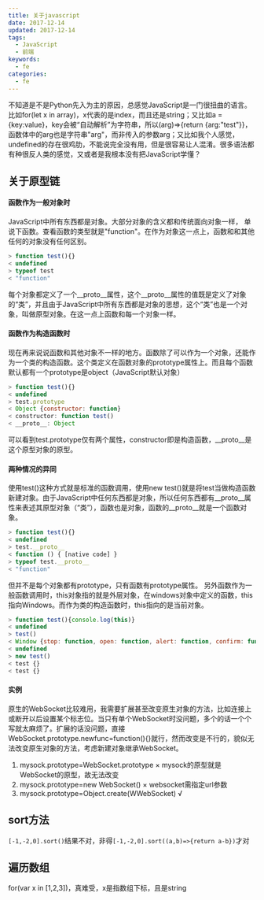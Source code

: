 ```yaml
---
title: 关于javascript
date: 2017-12-14
updated: 2017-12-14
tags:
  - JavaScript
  - 前端
keywords:
  - fe
categories:
  - fe
---
```

不知道是不是Python先入为主的原因，总感觉JavaScript是一门很扭曲的语言。比如for(let x in array)，x代表的是index，而且还是string；又比如a = {key:value}，key会被“自动解析”为字符串，所以(arg)=>{return {arg:"test"}}，函数体中的arg也是字符串"arg"，而非传入的参数arg；又比如我个人感觉，undefined的存在很鸡肋，不能说完全没有用，但是很容易让人混淆。很多语法都有种很反人类的感觉，又或者是我根本没有把JavaScript学懂？
<!-- more -->
## 关于原型链
#### 函数作为一般对象时
JavaScript中所有东西都是对象。大部分对象的含义都和传统面向对象一样， 单说下函数。查看函数的类型就是"function"。在作为对象这一点上，函数和和其他任何的对象没有任何区别。
```JavaScript
> function test(){}
< undefined
> typeof test
< "function"
```
每个对象都定义了一个__proto__属性，这个__proto__属性的值既是定义了对象的“类”，并且由于JavaScript中所有东西都是对象的思想，这个“类”也是一个对象，叫做原型对象。在这一点上函数和每一个对象一样。
#### 函数作为构造函数时
现在再来说说函数和其他对象不一样的地方。函数除了可以作为一个对象，还能作为一个类的构造函数。这个类定义在函数对象的prototype属性上。而且每个函数默认都有一个prototype是object（JavaScript默认对象）
```JavaScript
> function test(){}
< undefined
> test.prototype
< Object {constructor: function}
< constructor: function test()
< __proto__: Object
```
可以看到test.prototype仅有两个属性，constructor即是构造函数，__proto__是这个原型对象的原型。
#### 两种情况的异同
使用test()这种方式就是标准的函数调用，使用new test()就是将test当做构造函数新建对象。由于JavaScript中任何东西都是对象，所以任何东西都有__proto__属性来表述其原型对象（“类”），函数也是对象，函数的__proto__就是一个函数对象。
```JavaScript
> function test(){}
< undefined
> test.__proto__
< function () { [native code] }
> typeof test.__proto__
< "function"
```

但并不是每个对象都有prototype，只有函数有prototype属性。
另外函数作为一般函数调用时，this对象指的就是外层对象，在windows对象中定义的函数，this指向Windows。而作为类的构造函数时，this指向的是当前对象。

```JavaScript
> function test(){console.log(this)}
< undefined
> test()
< Window {stop: function, open: function, alert: function, confirm: function, prompt: function…}
< undefined
> new test()
< test {}
< test {}
```


#### 实例
原生的WebSocket比较难用，我需要扩展甚至改变原生对象的方法，比如连接上或断开以后设置某个标志位。当只有单个WebSocket时没问题，多个的话一个个写就太麻烦了。扩展的话没问题，直接WebSocket.prototype.newfunc=function(){}就行，然而改变是不行的，貌似无法改变原生对象的方法，考虑新建对象继承WebSocket。
1. mysock.prototype=WebSocket.prototype × mysock的原型就是WebSocket的原型，故无法改变
2. mysock.prototype=new WebSocket() × websocket需指定url参数
3. mysock.prototype=Object.create(WWebSocket) √


## sort方法
``` [-1,-2,0].sort() ```结果不对，非得``` [-1,-2,0].sort((a,b)=>{return a-b}) ```才对

## 遍历数组
for(var x in [1,2,3])，真难受，x是指数组下标，且是string
